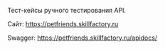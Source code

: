 Тест-кейсы ручного тестирования API.

Сайт: https://petfriends.skillfactory.ru

Swagger: https://petfriends.skillfactory.ru/apidocs/
